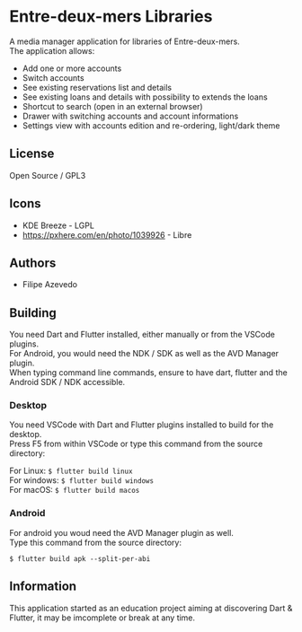 # Entre-deux-mers Libraries

A media manager application for libraries of Entre-deux-mers.  
The application allows:

- Add one or more accounts
- Switch accounts
- See existing reservations list and details
- See existing loans and details with possibility to extends the loans
- Shortcut to search (open in an external browser)
- Drawer with switching accounts and account informations
- Settings view with accounts edition and re-ordering, light/dark theme

## License

Open Source / GPL3

## Icons

* KDE Breeze - LGPL
* https://pxhere.com/en/photo/1039926 - Libre

## Authors

* Filipe Azevedo

## Building

You need Dart and Flutter installed, either manually or from the VSCode plugins.  
For Android, you would need the NDK / SDK as well as the AVD Manager plugin.  
When typing command line commands, ensure to have dart, flutter and the Android SDK / NDK accessible.

### Desktop

You need VSCode with Dart and Flutter plugins installed to build for the desktop.  
Press F5 from within VSCode or type this command from the source directory:

For Linux: `$ flutter build linux`  
For windows: `$ flutter build windows`  
For macOS: `$ flutter build macos`  

### Android

For android you woud need the AVD Manager plugin as well.  
Type this command from the source directory:

`$ flutter build apk --split-per-abi`

## Information

This application started as an education project aiming at discovering Dart & Flutter, it may be imcomplete or break at any time.
